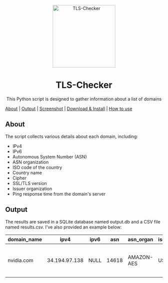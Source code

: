 <p align="center">
    <img src="https://github.com/ImanMontajabi/TLS-Checker/assets/52942515/bb20a89e-94cc-4b6a-86a7-29622c42dad6" alt="TLS-Checker" width="200"
</p>



<h1 align="center">TLS-Checker</h1>
 
<p align="center">This Python script is designed to gather information about a list of domains</p>

[About](https://github.com/ImanMontajabi/TLS-Checker/edit/main/README.md#about) | [Output]() | [Screenshot]() | [Download & Install]() | [How to use]()

## About

The script collects various details about each domain, including:

- IPv4
- IPv6
- Autonomous System Number (ASN)
- ASN organization
- ISO code of the country
- Country name
- Cipher
- SSL/TLS version
- Issuer organization
- Ping response time from the domain's server

## Output

The results are saved in a SQLite database named output.db and a CSV file named results.csv. I've also provided an example below:

| domain_name | ipv4 | ipv6 | asn | asn_organ | iso_code | country | cipher | tls_version | issuer_organ | ping |
|-------------|------|------|-----|-----------|----------|---------|--------|-------------|--------------|------| 
| nvidia.com | 34.194.97.138 | NULL | 14618 | AMAZON-AES | US | United States | ECDHE-RSA-AES128-GCM-SHA256 | TLSv1.2 | Amazon | NULL |
